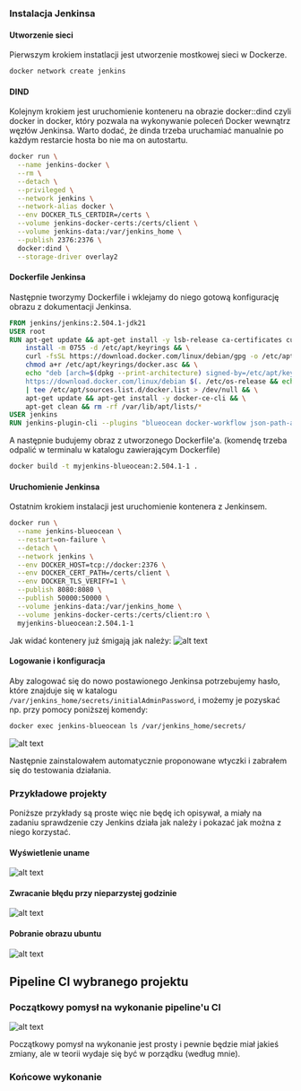 ### Instalacja Jenkinsa

#### Utworzenie sieci
Pierwszym krokiem instatlacji jest utworzenie mostkowej sieci w Dockerze. 
```bash
docker network create jenkins
```

#### DIND
Kolejnym krokiem jest uruchomienie konteneru na obrazie docker::dind czyli docker in docker, który pozwala na wykonywanie poleceń Docker wewnątrz węzłów Jenkinsa. Warto dodać, że dinda trzeba uruchamiać manualnie po każdym restarcie hosta bo nie ma on autostartu.
```bash
docker run \
  --name jenkins-docker \
  --rm \
  --detach \
  --privileged \
  --network jenkins \
  --network-alias docker \
  --env DOCKER_TLS_CERTDIR=/certs \
  --volume jenkins-docker-certs:/certs/client \
  --volume jenkins-data:/var/jenkins_home \
  --publish 2376:2376 \
  docker:dind \
  --storage-driver overlay2
```

#### Dockerfile Jenkinsa
Następnie tworzymy Dockerfile i wklejamy do niego gotową konfigurację obrazu z dokumentacji Jenkinsa.
```dockerfile
FROM jenkins/jenkins:2.504.1-jdk21
USER root
RUN apt-get update && apt-get install -y lsb-release ca-certificates curl && \
    install -m 0755 -d /etc/apt/keyrings && \
    curl -fsSL https://download.docker.com/linux/debian/gpg -o /etc/apt/keyrings/docker.asc && \
    chmod a+r /etc/apt/keyrings/docker.asc && \
    echo "deb [arch=$(dpkg --print-architecture) signed-by=/etc/apt/keyrings/docker.asc] \
    https://download.docker.com/linux/debian $(. /etc/os-release && echo \"$VERSION_CODENAME\") stable" \
    | tee /etc/apt/sources.list.d/docker.list > /dev/null && \
    apt-get update && apt-get install -y docker-ce-cli && \
    apt-get clean && rm -rf /var/lib/apt/lists/*
USER jenkins
RUN jenkins-plugin-cli --plugins "blueocean docker-workflow json-path-api"
```

A następnie budujemy obraz z utworzonego Dockerfile'a. (komendę trzeba odpalić w terminalu w katalogu zawierającym Dockerfile)
```bash
docker build -t myjenkins-blueocean:2.504.1-1 .
```

#### Uruchomienie Jenkinsa
Ostatnim krokiem instalacji jest uruchomienie kontenera z Jenkinsem.

```bash
docker run \
  --name jenkins-blueocean \
  --restart=on-failure \
  --detach \
  --network jenkins \
  --env DOCKER_HOST=tcp://docker:2376 \
  --env DOCKER_CERT_PATH=/certs/client \
  --env DOCKER_TLS_VERIFY=1 \
  --publish 8080:8080 \
  --publish 50000:50000 \
  --volume jenkins-data:/var/jenkins_home \
  --volume jenkins-docker-certs:/certs/client:ro \
  myjenkins-blueocean:2.504.1-1 
```

Jak widać kontenery już śmigają jak należy:
![alt text](image-14.png)

#### Logowanie i konfiguracja
Aby zalogować się do nowo postawionego Jenkinsa potrzebujemy hasło, które znajduje się w katalogu `/var/jenkins_home/secrets/initialAdminPassword`, i możemy je pozyskać np. przy pomocy poniższej komendy:

```bash
docker exec jenkins-blueocean ls /var/jenkins_home/secrets/
```
![alt text](image-10.png)

Następnie zainstalowałem automatycznie proponowane wtyczki i zabrałem się do testowania działania.

### Przykładowe projekty

Poniższe przykłady są proste więc nie będę ich opisywał, a miały na zadaniu sprawdzenie czy Jenkins działa jak należy i pokazać jak można z niego korzystać.

#### Wyświetlenie uname
![alt text](image-11.png)

#### Zwracanie błędu przy nieparzystej godzinie
![alt text](image-12.png)

#### Pobranie obrazu ubuntu
![alt text](image-13.png)

## Pipeline CI wybranego projektu

### Początkowy pomysł na wykonanie pipeline'u CI

![alt text](<Diagram bez tytułu.drawio.png>)

Początkowy pomysł na wykonanie jest prosty i pewnie będzie miał jakieś zmiany, ale w teorii wydaje się być w porządku (według mnie).


### Końcowe wykonanie
